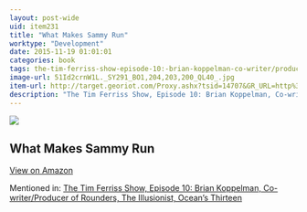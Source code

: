 ```yaml
---
layout: post-wide
uid: item231
title: "What Makes Sammy Run"
worktype: "Development"
date: 2015-11-19 01:01:01
categories: book
tags: the-tim-ferriss-show-episode-10:-brian-koppelman-co-writer/producer-of-rounders-the-illusionist-ocean’s-thirteen
image-url: 51Id2crnW1L._SY291_BO1,204,203,200_QL40_.jpg
item-url: http://target.georiot.com/Proxy.ashx?tsid=14707&GR_URL=http%3A%2F%2Fwww.amazon.com%2FWhat-Makes-Sammy-Budd-Schulberg%2Fdp%2F0679734228%2F
description: "The Tim Ferriss Show, Episode 10: Brian Koppelman, Co-writer/Producer of Rounders, The Illusionist, Ocean’s Thirteen"
---
```

<a href="http://target.georiot.com/Proxy.ashx?tsid=14707&GR_URL=http%3A%2F%2Fwww.amazon.com%2FWhat-Makes-Sammy-Budd-Schulberg%2Fdp%2F0679734228%2F" target="blank"><img src="../../../../img/thumbs/51Id2crnW1L._SY291_BO1,204,203,200_QL40_.jpg" class="prod-img"></a>
<h2>What Makes Sammy Run</h2>
<p><a class="btn btn-primary" href="http://target.georiot.com/Proxy.ashx?tsid=14707&GR_URL=http%3A%2F%2Fwww.amazon.com%2FWhat-Makes-Sammy-Budd-Schulberg%2Fdp%2F0679734228%2F" target="blank">View on Amazon</a><p>
<p>Mentioned in: <a href="http://fourhourworkweek.com/2014/06/04/brian-koppelman-screenwriter/" target="blank">The Tim Ferriss Show, Episode 10: Brian Koppelman, Co-writer/Producer of Rounders, The Illusionist, Ocean’s Thirteen</a></p>
